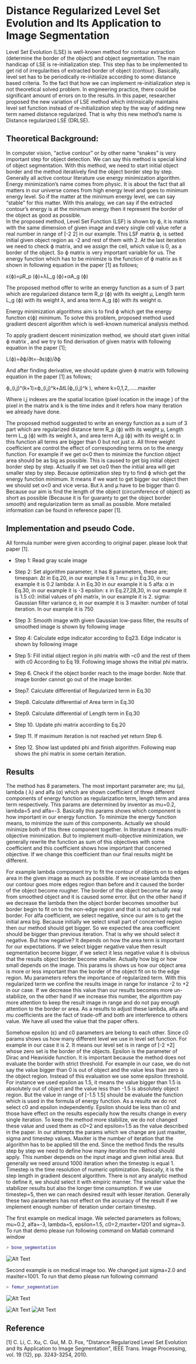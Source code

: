 # Distance Regularized Level Set Evolution and Its Application to Image Segmentation
Level Set Evolution (LSE) is well-known method for contour extraction (determine the border of the object) and object segmentation. The main handicap of LSE is re-initialization step. This step has to be implemented to get rid of irregularities of extracted border of object (contour). Basically, level set has to be periodically re-initialize according to some distance based criteria. To the fact that how we can implement re-initialization step is not theoretical solved problem. In engineering practice, there could be significant amount of errors on to the results. In this paper, researcher proposed the new variation of LSE method which intrinsically maintains level set function instead of re-initialization step by the way of adding new term named distance regularized. That is why this new method’s name is Distance regularized LSE (DRLSE). 

## Theoretical Background:
In computer vision, “active contour” or by other name “snakes” is very important step for object detection. We can say this method is special kind of object segmentation. With this method, we need to start initial object border and the method iteratively find the object border step by step. Generally all active contour literature use energy minimization algorithm. Energy minimization’s name comes from physic. It is about the fact that all matters in our universe comes from high energy level and goes to minimum energy level. So if the matter at the minimum energy level, we can say “stable” for this matter. With this analogy, we can say if the extracted contour’s energy is at the minimum energy then it represent the border of the object as good as possible.  
In the proposed method, Level Set Function (LSF) is shown by ϕ, it is matrix with the same dimension of given image and every single cell value refer a real number in range of [-2 2] in our example. This LSF matrix ϕ, is setted initial given object region as -2 and rest of them with 2. At the last iteration we need to check  ϕ matrix, and we assign the cell, which value is 0, as a border of the object. So ϕ matrix is very important variable for us. The energy function which has to be minimize is the function of ϕ matrix as it shown in following equation in the paper [1] as follows;

ε(ϕ)=μR_p (ϕ)+λL_g (ϕ)+αA_g (ϕ)

The proposed method offer to write an energy function as a sum of 3 part which are regularized distance term R_p (ϕ)  with its weight μ, Length term L_g (ϕ)  with its weight λ, and area term A_g (ϕ)  with its weight α.  

Energy minimization algorithms aim is to find ϕ which get the energy function ε(ϕ) minimum. To solve this problem, proposed method used gradient descent algorithm which is well-known numerical analysis method.

To apply gradient descent minimization method,  we should start given initial  ϕ matrix , and we try to find derivation of given matrix with following equation in the paper [1];

L(ϕ)=∂ϕ/∂t=-∂ε(ϕ)/∂ϕ

And after finding derivative, we should update given ϕ matrix with following equation in the paper [1] as follows;

ϕ_(i,j)^(k+1)=ϕ_(i,j)^k+ΔtL(ϕ_(i,j)^k ),     where k=0,1,2,……maxiter

Where i,j indexes are the spatial location (pixel location in the image ) of the pixel in the matrix and k is the time index and it refers how many iteration we already have done.

The proposed method suggested to write an energy function as a sum of 3 part which are regularized distance term R_p (ϕ)  with its weight μ, Length term L_g (ϕ)  with its weight λ, and area term A_g (ϕ)  with its weight α.  In this function all terms are bigger than 0 but not just α. All three weight coefficient are control the effect of corresponding terms on to the energy function. For example if we get α<0 then to minimize the function object area should be as big as possible. This is caused to get big initial object border step by step. Actually if we set α≥0 then the initial area will get smaller step by step. Because optimization step try to find ϕ which get the energy function minimum. It means if we want to get bigger our object then we should set α<0 and vice versa. But λ and μ have to be bigger than 0. Because our aim is find the length of the object (circumference of object) as short as possible (Because it is for guaranty to get the object border smooth) and regularization term as small as possible. More metailed information can be found in reference paper [1].

## Implementation and pseudo Code.
All formula number were given according to original paper. please look that paper [1].
* Step 1: Read gray scale image

* Step 2: Set algorithm parameter, it has 8 parameters, these are; 
	timespan: Δt in Eq.20, in our example it is 1
	mu:  μ in Eq.30, in our example it is 0.2
	lambda:  λ in Eq.30 in our example it is 5
	alfa: α in Eq.30, in our example it is -3
	epsilon: ε in Eq.27,28,30, in our example it is 1.5
	c0: initial values of phi matrix, in our example it is 2.
	sigma: Gaussian filter variance σ, in our example it is 3
	maxiter: number of total iteration. In our example it is 750 
  
* Step 3: Smooth image with given Gaussian low-pass filter, the results of smoothed image is shown by following image

* Step 4: Calculate edge indicator according to Eq23. Edge indicator is shown by following image

* Step 5: Fill initial object region in phi matrix with –c0 and the rest of them with c0 According to Eq 19. Following image shows the initial phi matrix.

* Step 6. Check if the object border reach to the image border. Note that image border cannot go out of the image border.

* Step7. Calculate differential of Regularized term in Eq.30

* Step8. Calculate differential of Area term in Eq.30

* Step9. Calculate differential of Length term in Eq.30

* Step 10. Update phi matrix according to Eq.20

* Step 11. If maximum iteration is not reached yet return Step 6.

* Step 12. Show last updated phi and finish algorithm. Following map shows the phi matrix in some certain iteration.

## Results

The method has 8 parameters.  The most important parameter are; mu (μ), lambda  ( λ) and alfa (α) which are shown coefficient of three different components of energy function as regularization term, length term and area term respectively. This params are determined by inventor as mu=0.2, lambda=5 and alfa=-3. Basically this params shows which component is how important in our energy function. To minimize the energy function means, to minimize the sum of this components. Actually we should minimize both of this three component together. In literature it means multi-objective minimization. But to implement multi-objective minimization, we generally rewrite the function as sum of this objectives with some coefficient and this coefficient shows how important that concerned objective. If we change this coefficient than our final results might be different. 

For example lambda component try to fit the contour of objects on to edges area in the given image as much as possible. If we increase lambda then our contour goes more edges region than before and it caused the border of the object become rougher. The border of the object become far away from smoothed object and it is caused some error. But on the other hand if we decrease the lambda then the object border becomes smoother but border begin to fit on to the non-edge region and that is not actually real border. For alfa coefficient, we select negative, since our aim is to get the initial area big. Because initially we select small part of concerned region then our method should get bigger. So we expected the area coefficient should be bigger than previous iteration. That is why we should select it negative. But how negative? It depends on how the area term is important for our expectations. If we select bigger negative value then result segmentation become bigger, if we select it less negative value it is obvious that the results object border become smaller. Actually how big or how small depends on the image. This params is shows us how our object area is more or less important than the border of the object fit on to the edge region. Mu parameters refers the importance of regularized term. With this regularized term we confine the results image in range for instance -2 to +2 in our case. If we decrease this value than our results becomes more un-stabilize, on the other hand if we increase this number, the algorithm pay more attention to keep the result image in range and do not pay enough attention to the border or area.
As a results to adjust these lambda, alfa and mu coefficients are the fact of trade-off and both are interference to others value. We have all used the value that the paper offers.

Somehow epsilon (ε) and c0 parameters are belong to each other. Since c0 params shows us how many different level we use in level set function. For example in our case it is 2. It means our level set is in range of [-2 +2] whose zero set is the border of the objects. Epsilon is the parameter of Dirac and Heaviside function. It is important because the method does not evaluate the border with strict threshold. For example in our case, we do not say the value bigger than 0 is out of object and the value less than zero is the object region. Instead of this evaluation we use some epsilon threshold. For instance we used epsilon as 1.5, it means the value bigger than 1.5 is absolutely out of object and the value less than -1.5 is absolutely object region. But the value in range of [-1.5 1.5] should be evaluate the function which is used in the formula of energy function. As a results we do not select c0 and epsilon independently. Epsilon should be less than c0 and those have effect on the results especially how the results change in every single iteration. To keep the method more stabilize, we do not changed these value and used them as c0=2 and epsilon=1.5 as the value described in the paper.
In our attempts the params which we change are just maxiter, sigma and timestep values. Maxiter is the number of iteration that the algorithm has to be applied till the end. Since the method finds the results step by step we need to define how many iteration the method should apply. This number depends on the input image and given initial area. But generally we need around 1000 iteration when the timestep is equal 1. Timestep is the time resolution of numeric optimization. Basically, it is the step length in gradient descent algorithm. There is not any analytic method to define it, we should select it with empiric manner. The smaller value the stabilizer results but also the longer time consumption. If we use timestep=5, then we can reach desired result with lesser iteration. Generally these two parameters has not effect on the accuracy of the result if we implement enough number of iteration under certain timestep.

The first example on medical image. We selected parameters as follows; mu=0.2, alfa=-3, lambda=5, epsilon=1.5, c0=2,maxiter=1201 and sigma=3. To run that demo please run following command on Matlab command window
```matlab
> bone_segmentation
```

![Alt Text](Outputs/bone.gif)

Second example is on medical image too. We changed just sigma=2.0 and maxiter=1001. To run that demo please run following command
```matlab
> femur_segmentation
```
![Alt Text](Outputs/femur.gif)


![Alt Text](Outputs/capeverde.gif)
![Alt Text](Outputs/eigg.gif)





## Reference
[1] C. Li, C. Xu, C. Gui, M. D. Fox, "Distance Regularized Level Set Evolution and Its Application to Image Segmentation", IEEE Trans. Image Processing, vol. 19 (12), pp. 3243-3254, 2010.

